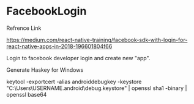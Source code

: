 # FacebookLogin
Refrence Link 

https://medium.com/react-native-training/facebook-sdk-with-login-for-react-native-apps-in-2018-196601804f66

Login to facebook developer login and create new "app".

Generate Haskey for Windows

keytool -exportcert -alias androiddebugkey -keystore "C:\Users\USERNAME\.android\debug.keystore" | openssl sha1 -binary | openssl base64



